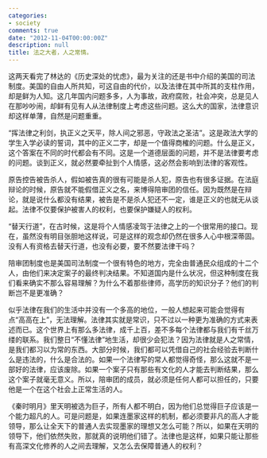 ```yaml
---
categories:
- society
comments: true
date: "2012-11-04T00:00:00Z"
description: null
title: 法之大者，人之常情。
---
```

这两天看完了林达的《历史深处的忧虑》，最为关注的还是书中介绍的美国的司法制度。美国的自由人所共知，可这自由的代价，以及法律在其中所其的支柱作用，却是鲜为人知。这几年国内问题多多，人为事故，政府腐败，社会冲突，总是见人在那吵吵闹，却鲜有见有人从法律制度上考虑这些问题。这么大的国家，法律意识却这样单薄，自然是问题重重。


“挥法律之利剑，执正义之天平，除人间之邪恶，守政法之圣洁”。这是政法大学的学生入学必读的誓词，其中的正义二字，却是一个值得商榷的问题。什么是正义，这个答案在不同的时代都会有不同。这是一个道德层面的问题，并不是法律要考虑的问题。谈到正义，就必然要牵扯到个人情感，这必然会影响到法律的客观性。

原告控告被告杀人，假如被告真的很有可能是杀人犯，原告也有很多证据。在法庭辩论的时候，原告就不能假借正义之名，来博得陪审团的信任。因为既然是在辩论，就是说什么都没有结果，被告是不是杀人犯还不一定，谁是正义的也就无从谈起。法律不仅要保护被害人的权利，也要保护嫌疑人的权利。

“替天行道”，在古时候，这是将个人情感凌驾于法律之上的一个很常用的接口。现在，虽然没有明目张胆地这样说，可是这样的观念却仍然在很多人心中根深蒂固。没有人有资格去替天行道，也没有必要，要不然要法律干吗？

陪审团制度也是美国司法制度一个很有特色的地方，完全由普通民众组成的十二个人，由他们来决定案子的最终判决结果。不知道国内是什么状况，但这种制度在我们看来确实不那么容易理解？为什么不着那些律师，高学历的知识分子？他们的判断岂不是更准确？

似乎法律在我们的生活中并没有一个多高的地位，一般人想起来可能会觉得有点“高高在上”，无法理解。法律其实就是常识，只不过以一种更为准确的方式来表述而已。这个世界上有那么多法律，成千上百，差不多每个法律都与我们有千丝万缕的联系。我们整日“不懂法律”地生活，却很少会犯法？因为法律就是人之常情，是我们都习以为常的东西。大部分时候，我们都可以凭借自己的社会经验去判断什么是违法的，什么是合法的。如果一个法律写的常人都觉得奇怪，那么这就不是一部好的法律，应该废除。如果一个案子只有那些有文化的人才能去判断结果，那么这个案子就毫无意义。所以，陪审团的成员，就必须是任何人都可以担任的，只要他是一个在这个社会上正常生活的人。

《秦时明月》里天明被选为巨子，所有人都不明白，因为他们总觉得巨子应该是一个能力超凡的人。可是问题是，如果连墨家这样的机制，都必须要非凡的高人才能领导，那么让全天下的普通人去实现墨家的理想又怎么可能？所以，如果在天明的领导下，他们依然失败，那就真的说明他们错了。法律也是这样，如果只能让那些有高深文化修养的人之间去理解，又怎么去保障普通人的权利？

 
